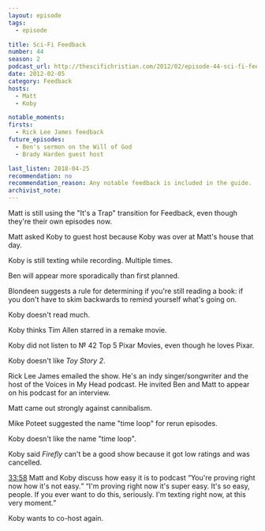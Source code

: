 ```yaml
---
layout: episode
tags:
  - episode

title: Sci-Fi Feedback
number: 44
season: 2
podcast_url: http://thescifichristian.com/2012/02/episode-44-sci-fi-feedback/
date: 2012-02-05
category: Feedback
hosts:
  - Matt
  - Koby

notable_moments:
firsts: 
  - Rick Lee James feedback
future_episodes: 
  - Ben's sermon on the Will of God
  - Brady Harden guest host

last_listen: 2018-04-25
recommendation: no
recommendation_reason: Any notable feedback is included in the guide.
archivist_note: 
---
```

Matt is still using the "It's a Trap" transition for Feedback, even though they're their own episodes now.

Matt asked Koby to guest host because Koby was over at Matt's house that day.

Koby is still texting while recording. Multiple times.

Ben will appear more sporadically than first planned.

Blondeen suggests a rule for determining if you're still reading a book: if you don't have to skim backwards to remind yourself what's going on.

Koby doesn't read much.

Koby thinks Tim Allen starred in a <i class="work-title"></i> remake movie.

Koby did not listen to № 42 Top 5 Pixar Movies, even though he loves Pixar.

Koby doesn't like <i class="work-title">Toy Story 2</i>.

Rick Lee James emailed the show. He's an indy singer/songwriter and the host of the Voices in My Head podcast. He invited Ben and Matt to appear on his podcast for an interview. 

Matt came out strongly against cannibalism.

Mike Poteet suggested the name "time loop" for rerun episodes.

Koby doesn't like the name "time loop".

Koby said <i class="work-title">Firefly</i> can't be a good show because it got low ratings and was cancelled.

<div class="quote">
  <a class="timestamp tag is-medium is-rounded is-primary" href="http://thescifichristian.com/2012/02/episode-44-sci-fi-feedback/#t=33:58">33:58</a>
  <span class="quote-context tag is-size-6">Matt and Koby discuss how easy it is to podcast</span>
  <q class="matt">You're proving right now how it's not easy.</q>
  <q class="koby">I'm proving right now it's super easy. It's so easy, people. If you ever want to do this, seriously. I'm texting right now, at this very moment.</q>
</div>

Koby wants to co-host again.